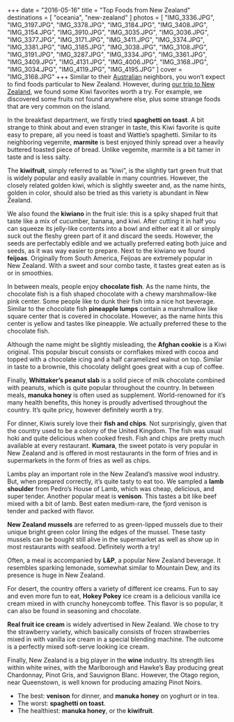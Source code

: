 +++
date    = "2016-05-16"
title   = "Top Foods from New Zealand"
destinations = [ "oceania", "new-zealand" ]
photos = [
  "IMG_3336.JPG", "IMG_3197.JPG", "IMG_3378.JPG", "IMG_3184.JPG", "IMG_3408.JPG",
  "IMG_3154.JPG", "IMG_3910.JPG", "IMG_3035.JPG", "IMG_3036.JPG", "IMG_3377.JPG",
  "IMG_3171.JPG", "IMG_3411.JPG", "IMG_3374.JPG", "IMG_3381.JPG", "IMG_3185.JPG",
  "IMG_3038.JPG", "IMG_3108.JPG", "IMG_3191.JPG", "IMG_3287.JPG", "IMG_3334.JPG",
  "IMG_3361.JPG", "IMG_3409.JPG", "IMG_4131.JPG", "IMG_4006.JPG", "IMG_3168.JPG",
  "IMG_3034.JPG", "IMG_4119.JPG", "IMG_4195.JPG"
]
cover = "IMG_3168.JPG"
+++
Similar to their [Australian](/top-foods-from-australia/) neighbors, you won’t expect to find foods particular to New Zealand. However, during [our trip to New Zealand](/new-zealand-by-campervan/), we found some Kiwi favorites worth a try. For example, we discovered some fruits not found anywhere else, plus some strange foods that are very common on the island.
<!--more-->
In the breakfast department, we firstly tried **spaghetti on toast**. A bit strange to think about and even stranger in taste, this Kiwi favorite is quite easy to prepare, all you need is toast and Wattie’s spaghetti. Similar to its neighboring vegemite, **marmite** is best enjoyed thinly spread over a heavily buttered toasted piece of bread. Unlike vegemite, marmite is a bit tamer in taste and is less salty.

The **kiwifruit**, simply referred to as “kiwi”, is the slightly tart green fruit that is widely popular and easily available in many countries. However, the closely related golden kiwi, which is slightly sweeter and, as the name hints, golden in color, should also be tried as this variety is abundant in New Zealand.

We also found the **kiwiano** in the fruit isle: this is a spiky shaped fruit that taste like a mix of cucumber, banana, and kiwi. After cutting it in half you can squeeze its jelly-like contents into a bowl and either eat it all or simply suck out the fleshy green part of it and discard the seeds. However, the seeds are perfectably edible and we actually preferred eating both juice and seeds, as it was way easier to prepare. Next to the kiwiano we found **feijoas**. Originally from South America, Feijoas are extremely popular in New Zealand. With a sweet and sour combo taste, it tastes great eaten as is or in smoothies.

In between meals, people enjoy **chocolate fish**. As the name hints, the chocolate fish is a fish shaped chocolate with a chewy marshmallow-like pink center. Some people like to dunk their fish into a nice hot beverage.
Similar to the chocolate fish **pineapple lumps** contain a marshmallow like square center that is covered in chocolate. However, as the name hints this center is yellow and tastes like pineapple. We actually preferred these to the chocolate fish.

Although the name might be slightly misleading, the **Afghan cookie** is a Kiwi original. This popular biscuit consists or cornflakes mixed with cocoa and topped with a chocolate icing and a half caramelized walnut on top. Similar in taste to a brownie, this chocolaty delight goes great with a cup of coffee.

Finally, **Whittaker’s peanut slab** is a solid piece of milk chocolate combined with peanuts, which is quite popular throughout the country. In between meals, **manuka honey** is often used as supplement. World-renowned for it’s many health benefits, this honey is proudly advertised throughout the country. It’s quite pricy, however definitely worth a try.

For dinner, Kiwis surely love their **fish and chips**. Not surprisingly, given that the country used to be a colony of the United Kingdom. The fish was usual hoki and quite delicious when cooked fresh. Fish and chips are pretty much available at every restaurant. **Kumara**, the sweet potato is very popular in New Zealand and is offered in most restaurants in the form of fries and in supermarkets in the form of fries as well as chips.

Lambs play an important role in the New Zealand’s massive wool industry. But, when prepared correctly, it’s quite tasty to eat too. We sampled a **lamb shoulder** from Pedro’s House of Lamb, which was cheap, delicious, and super tender. Another popular meat is **venison**. This tastes a bit like beef mixed with a bit of lamb. Best eaten medium-rare, the fjord venison is tender and packed with flavor.

**New Zealand mussels** are referred to as green-lipped mussels due to their unique bright green color lining the edges of the mussel. These tasty mussels can be bought still alive in the supermarket as well as show up in most restaurants with seafood. Definitely worth a try!

Often, a meal is accompanied by **L&P**, a popular New Zealand beverage. It resembles sparking lemonade, somewhat similar to Mountain Dew, and its presence is huge in New Zealand.

For desert, the country offers a variety of different ice creams. Fun to say and even more fun to eat, **Hokey Pokey** ice cream is a delicious vanilla ice cream mixed in with crunchy honeycomb toffee. This flavor is so popular, it can also be found in seasoning and chocolate.

**Real fruit ice cream** is widely advertised in New Zealand. We chose to try the strawberry variety, which basically consists of frozen strawberries mixed in with vanilla ice cream in a special blending machine. The outcome is a perfectly mixed soft-serve looking ice cream.

Finally, New Zealand is a big player in the **wine** industry. Its strength lies within white wines, with the Marlborough and Hawke’s Bay producing great Chardonnay, Pinot Gris, and Sauvignon Blanc. However, the Otago region, near Queenstown, is well known for producing amazing Pinot Noirs.

* The best: **venison** for dinner, and **manuka honey** on yoghurt or in tea.
* The worst: **spaghetti on toast**.
* The healthiest: **manuka honey**, or the **kiwifruit**.